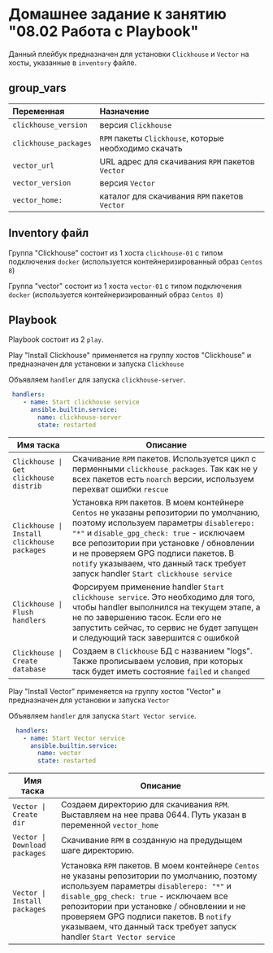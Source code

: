 # Домашнее задание к занятию "08.02 Работа с Playbook"

Данный плейбук предназначен для установки `Clickhouse` и `Vector` на хосты, указанные в `inventory` файле.

## group_vars

| Переменная  | Назначение  |
|:---|:---|
| `clickhouse_version` | версия `Clickhouse` |
| `clickhouse_packages` | `RPM` пакеты `Clickhouse`, которые необходимо скачать |
| `vector_url` | URL адрес для скачивания `RPM` пакетов `Vector` |
| `vector_version` | версия `Vector` |
| `vector_home:` | каталог для скачивания `RPM` пакетов `Vector` |

## Inventory файл

Группа "Clickhouse" состоит из 1 хоста `clickhouse-01` c типом подключения `docker` (используется контейнеризированный образ `Centos 8`)

Группа "vector" состоит из 1 хоста `vector-01` c типом подключения `docker` (используется контейнеризированный образ `Centos 8`)


## Playbook

Playbook состоит из 2 `play`.

Play "Install Clickhouse" применяется на группу хостов "Clickhouse" и предназначен для установки и запуска `Clickhouse`

Объявляем `handler` для запуска `clickhouse-server`.
```yaml
 handlers:
    - name: Start clickhouse service
      ansible.builtin.service:
        name: clickhouse-server
        state: restarted
```

| Имя таска | Описание |
|--------------|---------|
| `Clickhouse \| Get clickhouse distrib` | Скачивание `RPM` пакетов. Используется цикл с перменными `clickhouse_packages`. Так как не у всех пакетов есть `noarch` версии, используем перехват ошибки `rescue` |
| `Clickhouse \| Install clickhouse packages` | Установка `RPM` пакетов. В моем контейнере `Centos` не указаны репозитории по умолчанию, поэтому используем параметры `disablerepo: "*"` и `disable_gpg_check: true` - исключаем все репозитории при установке / обновлении и не проверяем GPG подписи пакетов. В `notify` указываем, что данный таск требует запуск handler `Start clickhouse service` |
| `Clickhouse \| Flush handlers` | Форсируем применение handler `Start clickhouse service`. Это необходимо для того, чтобы handler выполнился на текущем этапе, а не по завершению тасок. Если его не запустить сейчас, то сервис не будет запущен и следующий таск завершится с ошибкой |
| `Clickhouse \| Create database` | Создаем в `Clickhouse` БД с названием "logs". Также прописываем условия, при которых таск будет иметь состояние `failed` и `changed` |

Play "Install Vector" применяется на группу хостов "Vector" и предназначен для установки и запуска `Vector`

Объявляем `handler` для запуска `Start Vector service`.
```yaml
  handlers:
    - name: Start Vector service
      ansible.builtin.service:
        name: vector
        state: restarted
```

| Имя таска | Описание |
|--------------|---------|
| `Vector \| Create dir` | Создаем директорию для скачивания `RPM`. Выставляем на нее права 0644. Путь указан в переменной `vector_home` |
| `Vector \| Download packages` | Скачивание `RPM` в созданную на предудыщем шаге директорию. |
| `Vector \| Install packages` | Установка `RPM` пакетов. В моем контейнере `Centos` не указаны репозитории по умолчанию, поэтому используем параметры `disablerepo: "*"` и `disable_gpg_check: true` - исключаем все репозитории при установке / обновлении и не проверяем GPG подписи пакетов. В `notify` указываем, что данный таск требует запуск handler `Start Vector service` |
